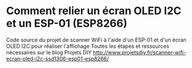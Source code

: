 # Comment relier un écran OLED I2C et un ESP-01 (ESP8266)
Code source du projet de scanner WiFi à l'aide d'un ESP-01 et d'un écran OLED I2C pour réaliser l'affichage 
Toutes les étapes et ressources nécessaires sur le blog Projets DIY
http://www.projetsdiy.fr/scanner-wifi-ecran-oled-i2c-ssd1306-esp01-esp8266/

